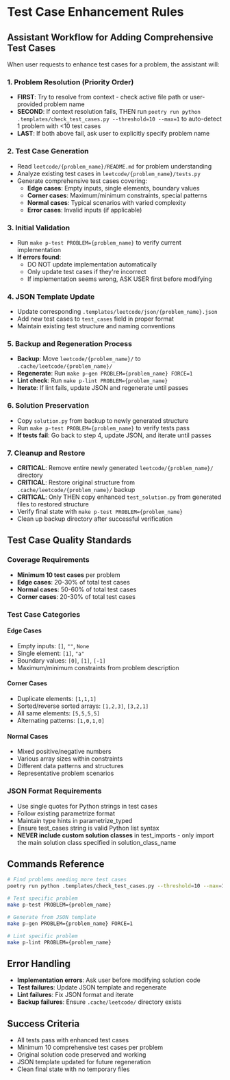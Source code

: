 # Test Case Enhancement Rules

## Assistant Workflow for Adding Comprehensive Test Cases

When user requests to enhance test cases for a problem, the assistant will:

### 1. Problem Resolution (Priority Order)

- **FIRST**: Try to resolve from context - check active file path or user-provided problem name
- **SECOND**: If context resolution fails, THEN run `poetry run python .templates/check_test_cases.py --threshold=10 --max=1` to auto-detect 1 problem with <10 test cases
- **LAST**: If both above fail, ask user to explicitly specify problem name

### 2. Test Case Generation

- Read `leetcode/{problem_name}/README.md` for problem understanding
- Analyze existing test cases in `leetcode/{problem_name}/tests.py`
- Generate comprehensive test cases covering:
    - **Edge cases**: Empty inputs, single elements, boundary values
    - **Corner cases**: Maximum/minimum constraints, special patterns
    - **Normal cases**: Typical scenarios with varied complexity
    - **Error cases**: Invalid inputs (if applicable)

### 3. Initial Validation

- Run `make p-test PROBLEM={problem_name}` to verify current implementation
- **If errors found**:
    - DO NOT update implementation automatically
    - Only update test cases if they're incorrect
    - If implementation seems wrong, ASK USER first before modifying

### 4. JSON Template Update

- Update corresponding `.templates/leetcode/json/{problem_name}.json`
- Add new test cases to `test_cases` field in proper format
- Maintain existing test structure and naming conventions

### 5. Backup and Regeneration Process

- **Backup**: Move `leetcode/{problem_name}/` to `.cache/leetcode/{problem_name}/`
- **Regenerate**: Run `make p-gen PROBLEM={problem_name} FORCE=1`
- **Lint check**: Run `make p-lint PROBLEM={problem_name}`
- **Iterate**: If lint fails, update JSON and regenerate until passes

### 6. Solution Preservation

- Copy `solution.py` from backup to newly generated structure
- Run `make p-test PROBLEM={problem_name}` to verify tests pass
- **If tests fail**: Go back to step 4, update JSON, and iterate until passes

### 7. Cleanup and Restore

- **CRITICAL**: Remove entire newly generated `leetcode/{problem_name}/` directory
- **CRITICAL**: Restore original structure from `.cache/leetcode/{problem_name}/` backup
- **CRITICAL**: Only THEN copy enhanced `test_solution.py` from generated files to restored structure
- Verify final state with `make p-test PROBLEM={problem_name}`
- Clean up backup directory after successful verification

## Test Case Quality Standards

### Coverage Requirements

- **Minimum 10 test cases** per problem
- **Edge cases**: 20-30% of total test cases
- **Normal cases**: 50-60% of total test cases
- **Corner cases**: 20-30% of total test cases

### Test Case Categories

#### Edge Cases

- Empty inputs: `[]`, `""`, `None`
- Single element: `[1]`, `"a"`
- Boundary values: `[0]`, `[1]`, `[-1]`
- Maximum/minimum constraints from problem description

#### Corner Cases

- Duplicate elements: `[1,1,1]`
- Sorted/reverse sorted arrays: `[1,2,3]`, `[3,2,1]`
- All same elements: `[5,5,5,5]`
- Alternating patterns: `[1,0,1,0]`

#### Normal Cases

- Mixed positive/negative numbers
- Various array sizes within constraints
- Different data patterns and structures
- Representative problem scenarios

### JSON Format Requirements

- Use single quotes for Python strings in test cases
- Follow existing parametrize format
- Maintain type hints in parametrize_typed
- Ensure test_cases string is valid Python list syntax
- **NEVER include custom solution classes** in test_imports - only import the main solution class specified in solution_class_name

## Commands Reference

```bash
# Find problems needing more test cases
poetry run python .templates/check_test_cases.py --threshold=10 --max=1

# Test specific problem
make p-test PROBLEM={problem_name}

# Generate from JSON template
make p-gen PROBLEM={problem_name} FORCE=1

# Lint specific problem
make p-lint PROBLEM={problem_name}
```

## Error Handling

- **Implementation errors**: Ask user before modifying solution code
- **Test failures**: Update JSON template and regenerate
- **Lint failures**: Fix JSON format and iterate
- **Backup failures**: Ensure `.cache/leetcode/` directory exists

## Success Criteria

- All tests pass with enhanced test cases
- Minimum 10 comprehensive test cases per problem
- Original solution code preserved and working
- JSON template updated for future regeneration
- Clean final state with no temporary files
